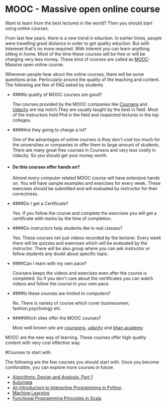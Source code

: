 # MOOC - Massive open online course
Want to learn from the best lectures in the world? Then you should start using online courses.

From last few years, there is a new trend in eduction. In earlier times, people were travelling great distance in order to get quality eduction. But with Interenet that's no more required. With Interent  you can learn anything sitting in home. Most of the time these courses will be free or will be charging very less money. These kind of courses are called as [MOOC](http://en.wikipedia.org/wiki/Massive_open_online_course)- Massive open online course.

Whenever people hear about the online courses, there will be some questions arise. Perticularly around the quality of the teaching and content. The following are few of FAQ asked by students

* ####Is quality of MOOC courses are good?

    The courses provided by the MOOC companies like [Coursera](http://www.coursera.org) and [Udacity](https://www.udacity.com/) are top notch.They are usually taught by the best in field. Most of the instructors hold Phd in the field and respected lectures in the top colleges.

* ####Are they going to charge a lot?

    One of the advantages of online courses is they don't cost too much for the universities or companies to offer them to large amount of students. There are many great free courses in Coursera and very less costly in Udacity. So you should get your money worth.

* #### Do this courses offer hands on?

	Almost every computer related MOOC course will have extensive hands on. You will have sample examples and exercises for every week. These exercises should be submitted and will evaluated by instructor for their correctness.

* ####Do I get a Certificate?

    Yes. If you follow the course and complete the exercises you will get a certificate with marks by the time of completion.

* ####Do instructors help students like in real classes?

  Yes. These courses not just videos recorded by the lecturer. Every week there will be quizzes and exercises which will be evaluated by the instructor. There will be also group where you can ask instructor or fellow students any doubt about specific topic.

* ####Can I learn with my own pace?

    Coursera keeps the videos and exercises even after the course is completed. So if you don't care about the certificates you can watch videos and follow the course in your own pace.

* ####Is these courses are limited to computers?

    No. There is variety of course which cover businessmen, fashion,psychology etc.


* ####Which sites offer the MOOC courses?

    Most well known site are [courseera](http://www.coursera), [udacity](https://www.udacity.com/) and [khan academy](https://www.khanacademy.org/)


MOOC are the new way of learning. These courses offer high quality content with very cost effective way.

#Courses to start with

The following are the few courses you should start with. Once you become comforatble, you can explore more courses in future.

* [Algorithms: Design and Analysis, Part 1](https://class.coursera.org/algo-005)
* [Automata](https://www.coursera.org/course/automata)
* [An Introduction to Interactive Programming in Python](https://www.coursera.org/course/interactivepython)
* [Machine Learning](https://www.coursera.org/course/ml)
* [Functional Programming Principles in Scala](https://class.coursera.org/progfun-003)
















